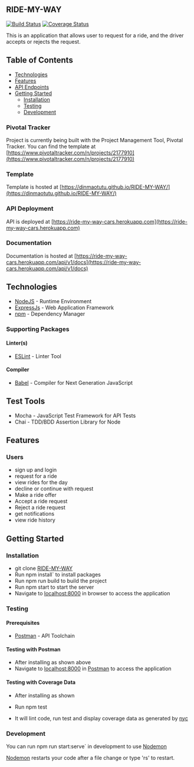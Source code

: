  ## RIDE-MY-WAY

[![Build Status](https://travis-ci.org/DinmaOtutu/RIDE-MY-WAY.svg?branch=develop)](https://travis-ci.org/DinmaOtutu/RIDE-MY-WAY) 
[![Coverage Status](https://coveralls.io/repos/github/DinmaOtutu/RIDE-MY-WAY/badge.svg?branch=develop)](https://coveralls.io/github/DinmaOtutu/RIDE-MY-WAY?branch=develop) 


This is an application that allows user to request for a ride, and the driver accepts or rejects the request.

## Table of Contents

 * [Technologies](#technologies)
 * [Features](#features)
 * [API Endpoints](#api-endpoints)
 * [Getting Started](#getting-started)
    * [Installation](#installation)
    * [Testing](#testing)
    * [Development](#development)
    


### Pivotal Tracker
Project is currently being built with the Project Management Tool, Pivotal Tracker.
You can find the template at [https://www.pivotaltracker.com/n/projects/2177910](https://www.pivotaltracker.com/n/projects/2177910)

### Template
Template is hosted at [https://dinmaotutu.github.io/RIDE-MY-WAY/](https://dinmaotutu.github.io/RIDE-MY-WAY/)

### API Deployment
API is deployed at [https://ride-my-way-cars.herokuapp.com](https://ride-my-way-cars.herokuapp.com)

### Documentation
Documentation is hosted at [https://ride-my-way-cars.herokuapp.com/api/v1/docs](https://ride-my-way-cars.herokuapp.com/api/v1/docs)
    
 
## Technologies

* [NodeJS](https://nodejs.org/) - Runtime Environment
* [ExpressJs](https://expressjs.com/) - Web Application Framework
* [npm](https://www.npm.com/) - Dependency Manager

### Supporting Packages

#### Linter(s)

* [ESLint](https://eslint.org/) - Linter Tool

#### Compiler

* [Babel](https://babel.io/) - Compiler for Next Generation JavaScript

## Test Tools
* Mocha - JavaScript Test Framework for API Tests
* Chai - TDD/BDD Assertion Library for Node


## Features
 
### Users
* sign up and login
* request for a ride
* view rides for the day
* decline or continue with request
* Make a ride offer
* Accept a ride request
* Reject a ride request
* get notifications
* view ride history
     
## Getting Started

### Installation

* git clone
  [RIDE-MY-WAY](https://github.com/DinmaOtutu/RIDE-MY-WAY.git)
* Run npm install` to install packages
* Run npm run build to build the project
* Run npm start to start the server
* Navigate to [localhost:8000](http://localhost:8000/) in browser to access the
  application

### Testing

#### Prerequisites

* [Postman](https://getpostman.com/) - API Toolchain

#### Testing with Postman

* After installing as shown above
* Navigate to [localhost:8000](http://localhost:8000/) in
  [Postman](https://getpostman.com/) to access the application

#### Testing with Coverage Data

* After installing as shown 

* Run npm test
* It will lint code, run test and display coverage data as generated by
  [nyc](https://github.com/nyc)

### Development
You can run npm run start:serve` in development to use [Nodemon](https://nodemon.io/)

[Nodemon](https://nodemon.io/) restarts your code after a file change or type 'rs' to restart. 
 